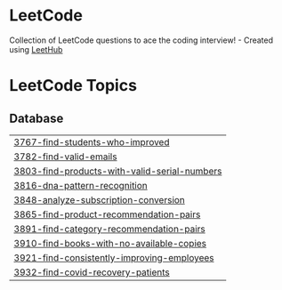 # LeetCode
Collection of LeetCode questions to ace the coding interview! - Created using [LeetHub](https://github.com/QasimWani/LeetHub)

<!---LeetCode Topics Start-->
# LeetCode Topics
## Database
|  |
| ------- |
| [3767-find-students-who-improved](https://github.com/alsrud2298/LeetCode/tree/master/3767-find-students-who-improved) |
| [3782-find-valid-emails](https://github.com/alsrud2298/LeetCode/tree/master/3782-find-valid-emails) |
| [3803-find-products-with-valid-serial-numbers](https://github.com/alsrud2298/LeetCode/tree/master/3803-find-products-with-valid-serial-numbers) |
| [3816-dna-pattern-recognition](https://github.com/alsrud2298/LeetCode/tree/master/3816-dna-pattern-recognition) |
| [3848-analyze-subscription-conversion](https://github.com/alsrud2298/LeetCode/tree/master/3848-analyze-subscription-conversion) |
| [3865-find-product-recommendation-pairs](https://github.com/alsrud2298/LeetCode/tree/master/3865-find-product-recommendation-pairs) |
| [3891-find-category-recommendation-pairs](https://github.com/alsrud2298/LeetCode/tree/master/3891-find-category-recommendation-pairs) |
| [3910-find-books-with-no-available-copies](https://github.com/alsrud2298/LeetCode/tree/master/3910-find-books-with-no-available-copies) |
| [3921-find-consistently-improving-employees](https://github.com/alsrud2298/LeetCode/tree/master/3921-find-consistently-improving-employees) |
| [3932-find-covid-recovery-patients](https://github.com/alsrud2298/LeetCode/tree/master/3932-find-covid-recovery-patients) |
<!---LeetCode Topics End-->